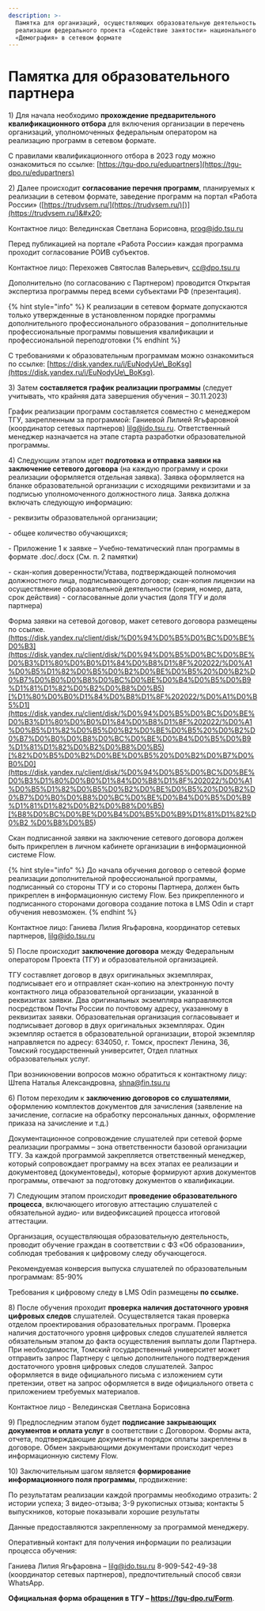 ```yaml
---
description: >-
  Памятка для организаций, осуществляющих образовательную деятельность в рамках
  реализации федерального проекта «Содействие занятости» национального проекта
  «Демография» в сетевом формате
---
```


# Памятка для образовательного партнера

1\)      Для начала необходимо **прохождение предварительного квалификационного отбора** для включения организации в перечень организаций, уполномоченных федеральным оператором на реализацию программ в сетевом формате.

С правилами квалификационного отбора в 2023 году можно ознакомиться по ссылке: [https://tgu-dpo.ru/edupartners](https://tgu-dpo.ru/edupartners)

2\) Далее происходит **согласование перечня программ**, планируемых к реализации в сетевом формате, заведение программ на портал «Работа России» ([https://trudvsem.ru/](https://trudvsem.ru/)[)](https://trudvsem.ru/)&#x20;

Контактное лицо: Велединская Светлана Борисовна, [prog@ido.tsu.ru](mailto:prog@ido.tsu.ru)&#x20;

Перед публикацией на портале «Работа России» каждая программа проходит согласование РОИВ субъектов.&#x20;

Контактное лицо: Перехожев Святослав Валерьевич, [cc@dpo.tsu.ru](mailto:cc@dpo.tsu.ru)

Дополнительно (по согласованию с Партнером) проводится Открытая экспертиза программы перед всеми субъектами РФ (презентация).

{% hint style="info" %}
К реализации в сетевом формате допускаются только утвержденные в установленном порядке программы дополнительного профессионального образования – дополнительные профессиональные программы повышения квалификации и профессиональной переподготовки&#x20;
{% endhint %}

С требованиями к образовательным программам можно ознакомиться по ссылке: [https://disk.yandex.ru/i/EuNodyUe\_BoKsg](https://disk.yandex.ru/i/EuNodyUe\_BoKsg).

3\)      Затем **составляется график реализации программы** (следует учитывать, что крайняя дата завершения обучения – 30.11.2023)&#x20;

График реализации программ составляется совместно с менеджером ТГУ, закрепленным за программой: Ганиевой Лилией Ягьфаровной (координатор сетевых партнеров) [lilg@ido.tsu.ru](mailto:lilg@ido.tsu.ru). Ответственный менеджер назначается на этапе старта разработки образовательной программы.

4\) Следующим этапом идет **подготовка и отправка заявки на заключение сетевого договора** (на каждую программу и сроки реализации оформляется отдельная заявка). Заявка оформляется на бланке образовательной организации с исходящими реквизитами и за подписью уполномоченного должностного лица. Заявка должна включать следующую информацию:

\-         реквизиты образовательной организации;&#x20;

\-         общее количество обучающихся;&#x20;

\-         Приложение 1 к заявке – Учебно-тематический план программы в формате .doc/.docx (См. п. 2 памятки)&#x20;

\-         скан-копия доверенности/Устава, подтверждающей полномочия должностного лица, подписывающего договор; скан-копия лицензии на осуществление образовательной деятельности (серия, номер, дата, срок действия) - согласованные доли участия (доля ТГУ и доля партнера)&#x20;

Форма           заявки           на       сетевой          договор,        макет сетевого        договора размещены по ссылке. [(](https://disk.yandex.ru/client/disk/%D0%94%D0%B5%D0%BC%D0%BE%D0%B3%D1%80%D0%B0%D1%84%D0%B8%D1%8F%202022/%D0%A1%D0%B5%D1%82%D0%B5%D0%B2%D0%BE%D0%B5%20%D0%B2%D0%B7%D0%B0%D0%B8%D0%BC%D0%BE%D0%B4%D0%B5%D0%B9%D1%81%D1%82%D0%B2%D0%B8%D0%B5)[https://disk.yandex.ru/client/disk/%D0%94%D0%B5%D0%BC%D0%BE%D0%B3](https://disk.yandex.ru/client/disk/%D0%94%D0%B5%D0%BC%D0%BE%D0%B3%D1%80%D0%B0%D1%84%D0%B8%D1%8F%202022/%D0%A1%D0%B5%D1%82%D0%B5%D0%B2%D0%BE%D0%B5%20%D0%B2%D0%B7%D0%B0%D0%B8%D0%BC%D0%BE%D0%B4%D0%B5%D0%B9%D1%81%D1%82%D0%B2%D0%B8%D0%B5)[%D1%80%D0%B0%D1%84%D0%B8%D1%8F%202022/%D0%A1%D0%B5%D1](https://disk.yandex.ru/client/disk/%D0%94%D0%B5%D0%BC%D0%BE%D0%B3%D1%80%D0%B0%D1%84%D0%B8%D1%8F%202022/%D0%A1%D0%B5%D1%82%D0%B5%D0%B2%D0%BE%D0%B5%20%D0%B2%D0%B7%D0%B0%D0%B8%D0%BC%D0%BE%D0%B4%D0%B5%D0%B9%D1%81%D1%82%D0%B2%D0%B8%D0%B5)[%82%D0%B5%D0%B2%D0%BE%D0%B5%20%D0%B2%D0%B7%D0%B0%D0](https://disk.yandex.ru/client/disk/%D0%94%D0%B5%D0%BC%D0%BE%D0%B3%D1%80%D0%B0%D1%84%D0%B8%D1%8F%202022/%D0%A1%D0%B5%D1%82%D0%B5%D0%B2%D0%BE%D0%B5%20%D0%B2%D0%B7%D0%B0%D0%B8%D0%BC%D0%BE%D0%B4%D0%B5%D0%B9%D1%81%D1%82%D0%B2%D0%B8%D0%B5)[%B8%D0%BC%D0%BE%D0%B4%D0%B5%D0%B9%D1%81%D1%82%D0%B2 ](https://disk.yandex.ru/client/disk/%D0%94%D0%B5%D0%BC%D0%BE%D0%B3%D1%80%D0%B0%D1%84%D0%B8%D1%8F%202022/%D0%A1%D0%B5%D1%82%D0%B5%D0%B2%D0%BE%D0%B5%20%D0%B2%D0%B7%D0%B0%D0%B8%D0%BC%D0%BE%D0%B4%D0%B5%D0%B9%D1%81%D1%82%D0%B2%D0%B8%D0%B5)[%D0%B8%D0%B5](https://disk.yandex.ru/client/disk/%D0%94%D0%B5%D0%BC%D0%BE%D0%B3%D1%80%D0%B0%D1%84%D0%B8%D1%8F%202022/%D0%A1%D0%B5%D1%82%D0%B5%D0%B2%D0%BE%D0%B5%20%D0%B2%D0%B7%D0%B0%D0%B8%D0%BC%D0%BE%D0%B4%D0%B5%D0%B9%D1%81%D1%82%D0%B2%D0%B8%D0%B5))

Скан подписанной заявки на заключение сетевого договора должен быть прикреплен в личном кабинете организации в информационной системе Flow.

{% hint style="info" %}
До начала обучения договор о сетевой форме реализации дополнительной профессиональной программы, подписанный со стороны ТГУ и со стороны Партнера, должен быть прикреплен в информационную систему Flow. Без прикрепленного и подписанного сторонами договора создание потока в LMS Odin и старт обучения невозможен.&#x20;
{% endhint %}

Контактное лицо: Ганиева Лилия Ягьфаровна, координатор сетевых партнеров, [lilg@ido.tsu.ru](mailto:lilg@ido.tsu.ru)

5\) После происходит **заключение договора** между Федеральным оператором Проекта (ТГУ) и образовательной организацией.&#x20;

ТГУ составляет договор в двух оригинальных экземплярах, подписывает его и отправляет скан-копию на электронную почту контактного лица образовательной организации, указанной в реквизитах заявки. Два оригинальных экземпляра направляются посредством Почты России по почтовому адресу, указанному в реквизитах заявки. Образовательная организация согласовывает и подписывает договор в двух оригинальных экземплярах. Один экземпляр остается в образовательной организации, второй экземпляр направляется по адресу: 634050, г. Томск, проспект Ленина, 36, Томский государственный университет, Отдел платных образовательных услуг.&#x20;

При возникновении вопросов можно обратиться к контактному лицу: Штепа Наталья Александровна, [shna@fin.tsu.ru](mailto:shna@fin.tsu.ru)&#x20;

6\) Потом переходим к **заключению договоров со слушателями**, оформлению комплектов документов для зачисления (заявление на зачисление, согласие на обработку персональных данных, оформление приказа на зачисление и т.д.)&#x20;

Документационное сопровождение слушателей при сетевой форме реализации программы – зона ответственности базовой организации ТГУ. За каждой программой закрепляется ответственный менеджер, который сопровождает программу на всех этапах ее реализации и документовед (документоведы), которые формируют архив документов программы, отвечают за подготовку документов о квалификации.&#x20;

7\) Следующим этапом происходит **проведение образовательного процесса**, включающего итоговую аттестацию слушателей с обязательной аудио- или видеофиксацией процесса итоговой аттестации.&#x20;

Организация, осуществляющая образовательную деятельность, проводит обучение граждан в соответствии с ФЗ «Об образовании», соблюдая требования к цифровому следу обучающегося.

Рекомендуемая конверсия выпуска слушателей по образовательным программам: 85-90%

Требования к             цифровому             следу             в             LMS             Odin размещены **по ссылке.**&#x20;

8\)      После обучения проходит **проверка наличия достаточного уровня цифровых следов** слушателей. Осуществляется такая проверка отделом проектирования образовательных программ. Проверка наличия достаточного уровня цифровых следов слушателей является обязательным этапом до факта осуществления выплаты доли Партнера. При необходимости, Томский государственный университет может отправить запрос Партнеру с целью дополнительного подтверждения достаточного уровня цифровых следов слушателей. Запрос оформляется в виде официального письма с изложением сути претензии, ответ на запрос оформляется в виде официального ответа с приложением требуемых материалов.

Контактное лицо - Велединская Светлана Борисовна

9\)      Предпоследним этапом будет **подписание закрывающих документов и оплата услуг** в соответствии с Договором. Формы акта, отчета, подтверждающие документы и порядок оплаты закреплены в договоре. Обмен закрывающими документами происходит через информационную систему Flow.

10\)   Заключительным шагом является **формирование информационного поля программы**, продвижение:&#x20;

По результатам реализации каждой программы необходимо отразить: 2        истории успеха; 3        видео-отзыва; 3-9 рукописных отзыва; контакты 5 выпускников, которые показывали хорошие результаты&#x20;

Данные предоставляются закрепленному за программой менеджеру.

Оперативный контакт для получения информации по реализации процесса обучения:&#x20;

Ганиева Лилия Ягьфаровна – [lilg@ido.tsu.ru](mailto:lilg@ido.tsu.ru) 8-909-542-49-38 (координатор сетевых партнеров), предпочтительный способ связи WhatsApp.

**Официальная форма обращения в ТГУ – https://tgu-dpo.ru/Form**.
